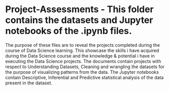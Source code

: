 # Project-Assessments - This folder contains the datasets and Jupyter notebooks of the .ipynb files.
The purpose of these files are to reveal the projects completed during the course of Data Science learning.
This showcase the skills i have acquired during the Data Science course and the knowledge & potential i have in executing the Data Science projects.
The documents contain projects with respect to Understanding Datasets, Cleaning and wrangling the datasets for the purpose of visualizing patterns from the data.
The Jupyter notebooks contain Descriptive, Inferential and Predictive statistical analysis of the data present in the dataset.
